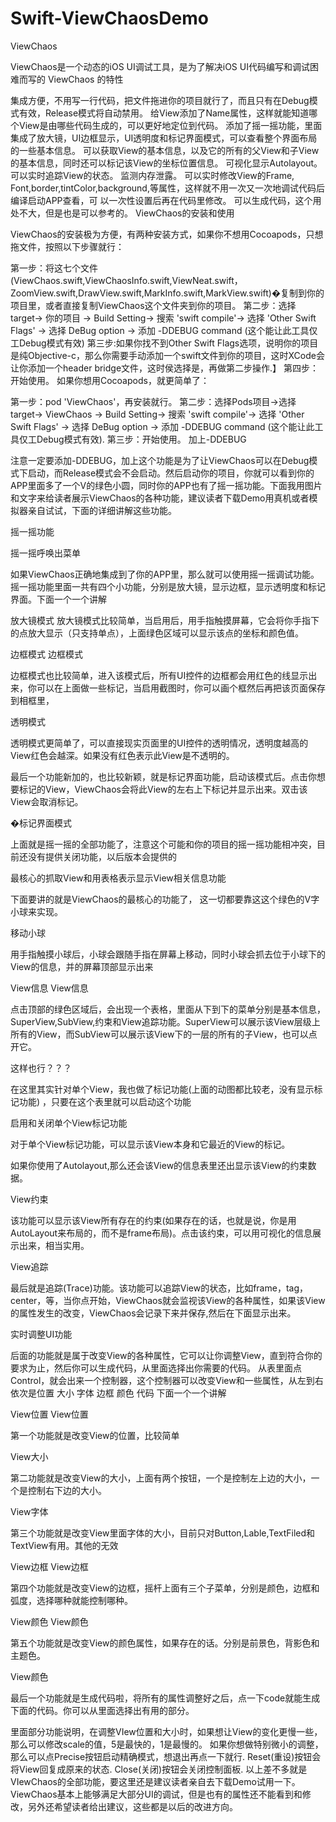 # Swift-ViewChaosDemo
ViewChaos

ViewChaos是一个动态的iOS UI调试工具，是为了解决iOS UI代码编写和调试困难而写的
ViewChaos 的特性

集成方便，不用写一行代码，把文件拖进你的项目就行了，而且只有在Debug模式有效，Release模式将自动禁用。
给View添加了Name属性，这样就能知道哪个View是由哪些代码生成的，可以更好地定位到代码。
添加了摇一摇功能，里面集成了放大镜，UI边框显示，UI透明度和标记界面模式，可以查看整个界面布局的一些基本信息。
可以获取View的基本信息，以及它的所有的父View和子View的基本信息，同时还可以标记该View的坐标位置信息。
可视化显示Autolayout。
可以实时追踪View的状态。
监测内存泄露。
可以实时修改View的Frame, Font,border,tintColor,background,等属性，这样就不用一次又一次地调试代码后编译启动APP查看，可 以一次性设置后再在代码里修改。
可以生成代码，这个用处不大，但是也是可以参考的。
ViewChaos的安装和使用

ViewChaos的安装极为方便，有两种安装方式，如果你不想用Cocoapods，只想拖文件，按照以下步骤就行：

第一步：将这七个文件(ViewChaos.swift,ViewChaosInfo.swift,ViewNeat.swift，ZoomView.swift,DrawView.swift,MarkInfo.swift,MarkView.swift)�复制到你的项目里，或者直接复制ViewChaos这个文件夹到你的项目。
第二步：选择 target-> 你的项目 -> Build Setting-> 搜索 'swift compile'-> 选择 'Other Swift Flags' -> 选择 DeBug option -> 添加 -DDEBUG command (这个能让此工具仅工Debug模式有效)
第三步:如果你找不到Other Swift Flags选项，说明你的项目是纯Objective-c，那么你需要手动添加一个swift文件到你的项目，这时XCode会让你添加一个header bridge文件，这时侯选择是，再做第二步操作.】
第四步：开始使用。
如果你想用Cocoapods，就更简单了：

第一步：pod 'ViewChaos'，再安装就行。
第二步：选择Pods项目->选择 target-> ViewChaos -> Build Setting-> 搜索 'swift compile'-> 选择 'Other Swift Flags' -> 选择 DeBug option -> 添加 -DDEBUG command (这个能让此工具仅工Debug模式有效).
第三步：开始使用。
加上-DDEBUG

注意一定要添加-DDEBUG，加上这个功能是为了让ViewChaos可以在Debug模式下启动，而Release模式会不会启动。然后启动你的项目，你就可以看到你的APP里面多了一个V的绿色小圆，同时你的APP也有了摇一摇功能。下面我用图片和文字来给读者展示ViewChaos的各种功能，建议读者下载Demo用真机或者模拟器亲自试试，下面的详细讲解这些功能。

摇一摇功能

摇一摇呼唤出菜单

如果ViewChaos正确地集成到了你的APP里，那么就可以使用摇一摇调试功能。摇一摇功能里面一共有四个小功能，分别是放大镜，显示边框，显示透明度和标记界面。下面一个一个讲解

放大镜模式 放大镜模式比较简单，当启用后，用手指触摸屏幕，它会将你手指下的点放大显示（只支持单点），上面绿色区域可以显示该点的坐标和颜色值。

边框模式 边框模式

边框模式也比较简单，进入该模式后，所有UI控件的边框都会用红色的线显示出来，你可以在上面做一些标记，当启用截图时，你可以画个框然后再把该页面保存到相框里，

透明模式

透明模式更简单了，可以直接现实页面里的UI控件的透明情况，透明度越高的View红色会越深。如果没有红色表示此View是不透明的。

最后一个功能新加的，也比较新颖，就是标记界面功能，启动该模式后。点击你想要标记的View，ViewChaos会将此View的左右上下标记并显示出来。双击该View会取消标记。

�标记界面模式

上面就是摇一摇的全部功能了，注意这个可能和你的项目的摇一摇功能相冲突，目前还没有提供关闭功能，以后版本会提供的

最核心的抓取View和用表格表示显示View相关信息功能

下面要讲的就是ViewChaos的最核心的功能了， 这一切都要靠这这个绿色的V字小球来实现。

移动小球

用手指触摸小球后，小球会跟随手指在屏幕上移动，同时小球会抓去位于小球下的View的信息，并的屏幕顶部显示出来

View信息 View信息

点击顶部的绿色区域后，会出现一个表格，里面从下到下的菜单分别是基本信息，SuperView,SubView,约束和View追踪功能。SuperView可以展示该View层级上所有的View，而SubView可以展示该View下的一层的所有的子View，也可以点开它。

这样也行？？？

在这里其实针对单个View，我也做了标记功能(上面的动图都比较老，没有显示标记功能) ，只要在这个表里就可以启动这个功能

启用和关闭单个View标记功能

对于单个View标记功能，可以显示该View本身和它最近的View的标记。

如果你使用了Autolayout,那么还会该View的信息表里还出显示该View的约束数据。

View约束

该功能可以显示该View所有存在的约束(如果存在的话，也就是说，你是用AutoLayout来布局的，而不是frame布局)。点击该约束，可以用可视化的信息展示出来，相当实用。

View追踪

最后就是追踪(Trace)功能。该功能可以追踪View的状态，比如frame，tag，center，等，当你点开始，ViewChaos就会监视该View的各种属性，如果该View的属性发生的改变，ViewChaos会记录下来并保存,然后在下面显示出来。

实时调整UI功能

后面的功能就是属于改变View的各种属性，它可以让你调整View，直到符合你的要求为止，然后你可以生成代码，从里面选择出你需要的代码。 从表里面点Control，就会出来一个控制器，这个控制器可以改变View和一些属性，从左到右依次是位置 大小 字体 边框 颜色 代码 下面一个一个讲解

View位置 View位置

第一个功能就是改变View的位置，比较简单

View大小

第二功能就是改变View的大小，上面有两个按钮，一个是控制左上边的大小，一个是控制右下边的大小。

View字体

第三个功能就是改变View里面字体的大小，目前只对Button,Lable,TextFiled和TextView有用。其他的无效

View边框 View边框

第四个功能就是改变View的边框，摇杆上面有三个子菜单，分别是颜色，边框和弧度，选择哪种就能控制哪种。

View颜色 View颜色

第五个功能就是改变View的颜色属性，如果存在的话。分别是前景色，背影色和主题色。

View颜色

最后一个功能就是生成代码啦，将所有的属性调整好之后，点一下code就能生成下面的代码。你可以从里面选择出有用的部分。

里面部分功能说明，在调整VIew位置和大小时，如果想让View的变化更慢一些，那么可以修改scale的值，5是最快的，1是最慢的。
如果你想做特别微小的调整，那么可以点Precise按钮启动精确模式，想退出再点一下就行.
Reset(重设)按钮会将View回复成原来的状态.
Close(关闭)按钮会关闭控制面板.
以上差不多就是VIewChaos的全部功能，要这里还是建议读者亲自去下载Demo试用一下。ViewChaos基本上能够满足大部分UI的调试，但是也有的属性还不能看到和修改，另外还希望读者给出建议，这些都是以后的改进方向。
